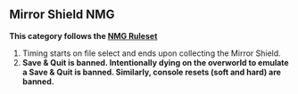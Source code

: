 ## Mirror Shield NMG

**This category follows the [NMG Ruleset](https://www.speedrun.com/alttp?h=No_Major_Glitches-Any&rules=category&x=wk6jz5rd-2lg2368p.013xwzr1)**

1. Timing starts on file select and ends upon collecting the Mirror Shield.
2. **Save & Quit is banned. Intentionally dying on the overworld to emulate a Save & Quit is banned. Similarly, console resets (soft and hard) are banned.**
